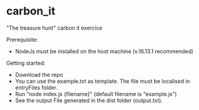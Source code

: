# carbon_it

"The treasure hunt" carbon it exercice

Prerequisite:

- NodeJs must be installed on the host machine (v.16.13.1 recommended)

Getting started:

- Download the repo
- You can use the example.txt as template. The file must be localised in entryFiles folder.
- Run "node index.js {filename}" (default filename is "example.js")
- See the output File generated in the dist folder (output.txt).
